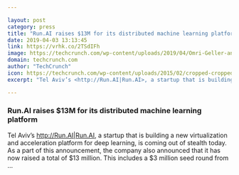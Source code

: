 ```yaml
---

layout: post
category: press
title: "Run.AI raises $13M for its distributed machine learning platform"
date: 2019-04-03 13:13:45
link: https://vrhk.co/2TSdIFh
image: https://techcrunch.com/wp-content/uploads/2019/04/Omri-Geller-and-Dr-Ronen-Dar.jpg?w=598
domain: techcrunch.com
author: "TechCrunch"
icon: https://techcrunch.com/wp-content/uploads/2015/02/cropped-cropped-favicon-gradient.png?w=180
excerpt: "Tel Aviv’s <http://Run.AI|Run.AI>, a startup that is building a new virtualization and acceleration platform for deep learning, is coming out of stealth today. As a part of this announcement, the company also announced that it has now raised a total of $13 million. This includes a $3 million seed round from …"

---
```


### Run.AI raises $13M for its distributed machine learning platform

Tel Aviv’s <http://Run.AI|Run.AI>, a startup that is building a new virtualization and acceleration platform for deep learning, is coming out of stealth today. As a part of this announcement, the company also announced that it has now raised a total of $13 million. This includes a $3 million seed round from …